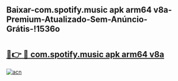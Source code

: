
## Baixar-com.spotify.music apk arm64 v8a-Premium-Atualizado-Sem-Anúncio-Grátis-!1536o

# <h2><a href="https://andorid.site?title=com.spotify.music_apk_arm64_v8a&ref=27">🔗👉 🔴 com.spotify.music apk arm64 v8a</a></h2>

[![acn](https://github.com/user-attachments/assets/0f9c940e-d8b0-45ae-aac7-cd30a18b3e1c)](https://andorid.site?title=com.spotify.music_apk_arm64_v8a&ref=27)

